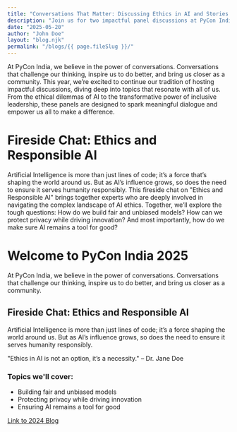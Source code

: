 ```yaml
---
title: "Conversations That Matter: Discussing Ethics in AI and Stories of Empowering Leadership at PyCon India 2024"
description: "Join us for two impactful panel discussions at PyCon India 2024, where we'll explore the ethical dilemmas of AI and the transformative power of inclusive leadership."
date: "2025-05-20"
author: "John Doe"
layout: "blog.njk"
permalink: "/blogs/{{ page.fileSlug }}/"
---
```


At PyCon India, we believe in the power of conversations. Conversations that challenge our thinking, inspire us to do better, and bring us closer as a community. This year, we’re excited to continue our tradition of hosting impactful discussions, diving deep into topics that resonate with all of us. From the ethical dilemmas of AI to the transformative power of inclusive leadership, these panels are designed to spark meaningful dialogue and empower us all to make a difference.

# **Fireside Chat: Ethics and Responsible AI**

Artificial Intelligence is more than just lines of code; it’s a force that’s shaping the world around us. But as AI’s influence grows, so does the need to ensure it serves humanity responsibly. This fireside chat on "Ethics and Responsible AI" brings together experts who are deeply involved in navigating the complex landscape of AI ethics. Together, we’ll explore the tough questions: How do we build fair and unbiased models? How can we protect privacy while driving innovation? And most importantly, how do we make sure AI remains a tool for good?


# Welcome to PyCon India 2025

At PyCon India, we believe in the power of conversations. Conversations that challenge our thinking, inspire us to do better, and bring us closer as a community.

## Fireside Chat: Ethics and Responsible AI

Artificial Intelligence is more than just lines of code; it’s a force shaping the world around us. But as AI’s influence grows, so does the need to ensure it serves humanity responsibly.

"Ethics in AI is not an option, it’s a necessity." – Dr. Jane Doe

### Topics we'll cover:

- Building fair and unbiased models
- Protecting privacy while driving innovation
- Ensuring AI remains a tool for good

[Link to 2024 Blog](https://in.pycon.org/blog/)

